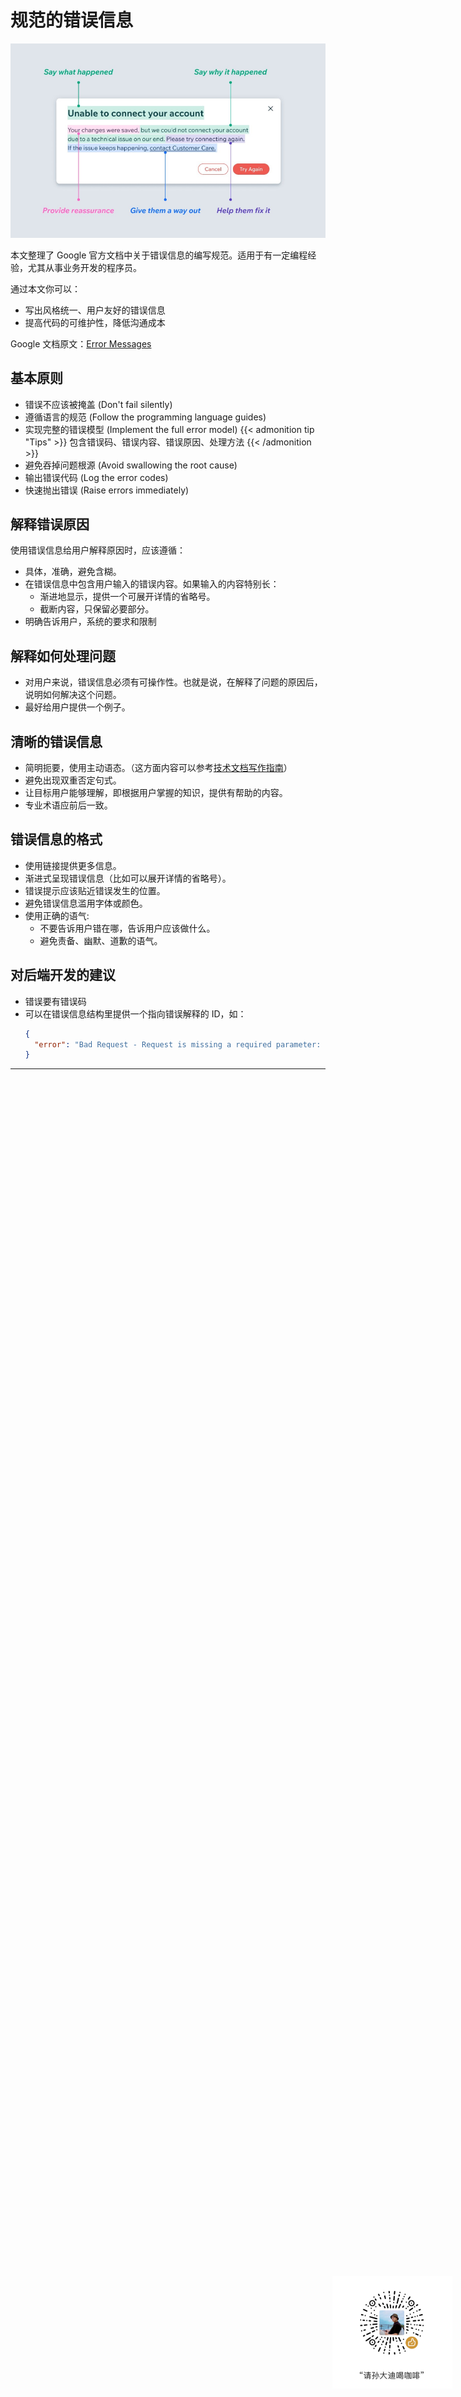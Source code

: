 # 规范的错误信息


![](/images/20221031083917.png)

本文整理了 Google 官方文档中关于错误信息的编写规范。适用于有一定编程经验，尤其从事业务开发的程序员。

通过本文你可以：

- 写出风格统一、用户友好的错误信息
- 提高代码的可维护性，降低沟通成本

Google 文档原文：[Error Messages](https://developers.google.com/tech-writing/error-messages)

## 基本原则

- 错误不应该被掩盖 (Don't fail silently)
- 遵循语言的规范 (Follow the programming language guides)
- 实现完整的错误模型 (Implement the full error model)
  {{< admonition tip "Tips" >}}
  包含错误码、错误内容、错误原因、处理方法
  {{< /admonition >}}
- 避免吞掉问题根源 (Avoid swallowing the root cause)
- 输出错误代码 (Log the error codes)
- 快速抛出错误 (Raise errors immediately)

## 解释错误原因

使用错误信息给用户解释原因时，应该遵循：

- 具体，准确，避免含糊。
- 在错误信息中包含用户输入的错误内容。如果输入的内容特别长：
  - 渐进地显示，提供一个可展开详情的省略号。
  - 截断内容，只保留必要部分。
- 明确告诉用户，系统的要求和限制

## 解释如何处理问题

- 对用户来说，错误信息必须有可操作性。也就是说，在解释了问题的原因后，说明如何解决这个问题。
- 最好给用户提供一个例子。

## 清晰的错误信息

- 简明扼要，使用主动语态。（这方面内容可以参考[技术文档写作指南](https://sund.site/posts/2022/technical-writing/)）
- 避免出现双重否定句式。
- 让目标用户能够理解，即根据用户掌握的知识，提供有帮助的内容。
- 专业术语应前后一致。

## 错误信息的格式

- 使用链接提供更多信息。
- 渐进式呈现错误信息（比如可以展开详情的省略号）。
- 错误提示应该贴近错误发生的位置。
- 避免错误信息滥用字体或颜色。
- 使用正确的语气:
  - 不要告诉用户错在哪，告诉用户应该做什么。
  - 避免责备、幽默、道歉的语气。

## 对后端开发的建议

- 错误要有错误码
- 可以在错误信息结构里提供一个指向错误解释的 ID，如：
  ```json
  {
    "error": "Bad Request - Request is missing a required parameter: -collection_name. Update parameter and resubmit. Issue Reference Number BR0x0071"
  }
  ```

---

<img src="/images/qrcode/like.png" style="width: 20%; z-index: 100; position: fixed; right: 25px; bottom: 100px">

